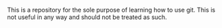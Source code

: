 This is a repository for the sole purpose of learning how to use git. This is not useful in any way and should not be treated as such.
